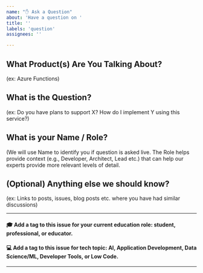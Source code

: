 ```yaml
---
name: "✋ Ask a Question"
about: 'Have a question on '
title: ''
labels: 'question'
assignees: ''

---
```


## What Product(s) Are You Talking About? 
(ex: Azure Functions)

## What is the Question?
(ex: Do you have plans to support X? How do I implement Y using this service?)

## What is your Name / Role?
(We will use Name to identify you if question is asked live. The Role helps provide context (e.g., Developer, Architect, Lead etc.) that can help our experts provide more relevant levels of detail.

## (Optional) Anything else we should know?
(ex: Links to posts, issues, blog posts etc. where you have had similar discussions)

***

#### 🎓 Add a tag to this issue for your current education role: **student**, **professional**, or **educator**.

#### 💻 Add a tag to this issue for tech topic: **AI**, **Application Development**, **Data Science/ML**, **Developer Tools**, or **Low Code**.

***
